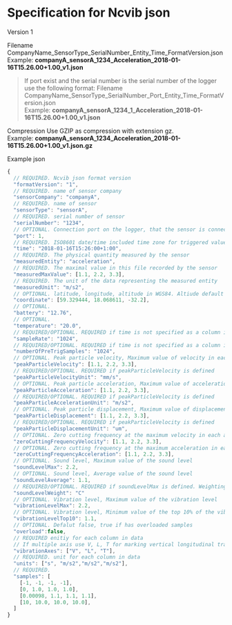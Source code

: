 # Specification for Ncvib json

Version 1

Filename
CompanyName_SensorType_SerialNumber_Entity_Time_FormatVersion.json  
Example: **companyA_sensorA_1234_Acceleration_2018-01-16T15.26.00+1.00_v1.json**

> If port exist and the serial number is the serial number of the logger use the following format: Filename
CompanyName_SensorType_SerialNumber_Port_Entity_Time_FormatVersion.json  
Example: **companyA_sensorA_1234_1_Acceleration_2018-01-16T15.26.00+1.00_v1.json** 

Compression
Use GZIP as compression with extension gz.  
Example: **companyA_sensorA_1234_Acceleration_2018-01-16T15.26.00+1.00_v1.json.gz**

Example json
```javascript
{
  // REQUIRED. Ncvib json format version
  "formatVersion": "1",
  // REQUIRED. name of sensor company
  "sensorCompany": "companyA",
  // REQUIRED. name of sensor
  "sensorType": "sensorA",
  // REQUIRED. serial number of sensor
  "serialNumber": "1234",
  // OPTIONAL. Connection port on the logger, that the sensor is connected to 
  "port": 1,
  // REQUIRED. ISO8601 date/time included time zone for triggered value.
  "time": "2018-01-16T15:26:00+1:00",
  // REQUIRED. The physical quantity measured by the sensor
  "measuredEntity": "acceleration",
  // REQUIRED. The maximal value in this file recorded by the sensor
  "measuredMaxValue": [1.1, 2.2, 3.3],
  // REQUIRED. The unit of the data representing the measured entity
  "measuredUnit": "m/s2", 
  // OPTIONAL. latitude, longitude, altitude in WGS84. Altiude default 0 if only array with lat, long.
  "coordinate": [59.329444, 18.068611, -32.2],
  // OPTIONAL. 
  "battery": "12.76",
  // OPTIONAL. 
  "temperature": "20.0",
  // REQUIRED/OPTIONAL. REQUIRED if time is not specified as a column in data.
  "sampleRate": "1024",
  // REQUIRED/OPTIONAL. REQUIRED if time is not specified as a column in data.
  "numberOfPreTrigSamples": "1024",
  // OPTIONAL. Peak particle velocity, Maximum value of velocity in each axis excluded time column if present
  "peakParticleVelocity": [1.1, 2.2, 3.3],
  // REQUIRED/OPTIONAL. REQUIRED if peakParticleVelocity is defined
  "peakParticleVelocityUnit": "mm/s",
  // OPTIONAL. Peak particle acceleration, Maximum value of acceleration in each axis excluded time column if present
  "peakParticleAcceleration": [1.1, 2.2, 3.3],
  // REQUIRED/OPTIONAL. REQUIRED if peakParticleVelocity is defined
  "peakParticleAccelerationUnit": "m/s2",
  // OPTIONAL. Peak particle displacement, Maximum value of displacement in each axis excluded time column if present
  "peakParticleDisplacement": [1.1, 2.2, 3.3],  
  // REQUIRED/OPTIONAL. REQUIRED if peakParticleVelocity is defined
  "peakParticleDisplacementUnit": "um",
  // OPTIONAL. Zero cutting frequency at the maximum velocity in each axis, unit Hz.
  "zeroCuttingFrequencyVelocity": [1.1, 2.2, 3.3],
  // OPTIONAL. Zero cutting frequency at the maximum acceleration in each axis, unit Hz.
  "zeroCuttingFrequencyAcceleration": [1.1, 2.2, 3.3],
  // OPTIONAL. Sound level, Maximum value of the sound level
  "soundLevelMax": 2.2, 
  // OPTIONAL. Sound level, Average value of the sound level
  "soundLevelAverage": 1.1, 
  // REQUIRED/OPTIONAL. REQUIRED if soundLevelMax is defined. Weighting filter used for the sound level
  "soundLevelWeight": "C" 
  // OPTIONAL. Vibration level, Maximum value of the vibration level
  "vibrationLevelMax": 2.2,
  // OPTIONAL. Vibration level, Minimum value of the top 10% of the vibration level
  "vibrationLevelTop10": 1.1,
  // OPTIONAL. Defalut false, true if has overloaded samples
  "overload":false,
  // REQUIRED enitiy for each column in data
  // If multiple axis use V, L, T for marking vertical longitudinal transverse axis
  "vibrationAxes": ["V", "L", "T"],
  // REQUIRED. unit for each column in data
  "units": ["s", "m/s2","m/s2","m/s2"],
  // REQUIRED.
  "samples": [
    [-1, -1, -1, -1],
    [0, 1.0, 1.0, 1.0],
    [0.00098, 1.1, 1.1, 1.1],
    [10, 10.0, 10.0, 10.0],
  ]
}
```
